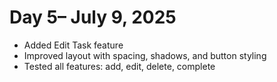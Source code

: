 # Day 5– July 9, 2025

- Added Edit Task feature
- Improved layout with spacing, shadows, and button styling
- Tested all features: add, edit, delete, complete 
